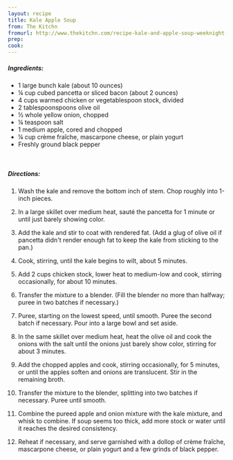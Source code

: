 ```yaml
---
layout: recipe
title: Kale Apple Soup
from: The Kitchn
fromurl: http://www.thekitchn.com/recipe-kale-and-apple-soup-weeknight-dinner-recipes-from-the-kitchn-71332
prep: 
cook: 
---
```


##### Ingredients:

* 1 large bunch kale (about 10 ounces)
* ¼ cup cubed pancetta or sliced bacon (about 2 ounces)
* 4 cups warmed chicken or vegetablespoon stock, divided
* 2 tablespoonspoons olive oil
* ½ whole yellow onion, chopped
* ¼ teaspoon salt
* 1 medium apple, cored and chopped
* ¼ cup crème fraîche, mascarpone cheese, or plain yogurt
* Freshly ground black pepper 

<br>

##### Directions:

1. Wash the kale and remove the bottom inch of stem. Chop roughly into 1-inch pieces.

2. In a large skillet over medium heat, sauté the pancetta for 1 minute or until just barely showing color. 
3. Add the kale and stir to coat with rendered fat. (Add a glug of olive oil if pancetta didn't render enough fat to keep the kale from sticking to the pan.) 
4. Cook, stirring, until the kale begins to wilt, about 5 minutes. 
5. Add 2 cups chicken stock, lower heat to medium-low and cook, stirring occasionally, for about 10 minutes.
6. Transfer the mixture to a blender. (Fill the blender no more than halfway; puree in two batches if necessary.) 
7. Puree, starting on the lowest speed, until smooth. Puree the second batch if necessary. Pour into a large bowl and set aside.
8. In the same skillet over medium heat, heat the olive oil and cook the onions with the salt until the onions just barely show color, stirring for about 3 minutes. 
9. Add the chopped apples and cook, stirring occasionally, for 5 minutes, or until the apples soften and onions are translucent. Stir in the remaining broth.
10. Transfer the mixture to the blender, splitting into two batches if necessary. Puree until smooth.
11. Combine the pureed apple and onion mixture with the kale mixture, and whisk to combine. If soup seems too thick, add more stock or water until it reaches the desired consistency.
12. Reheat if necessary, and serve garnished with a dollop of crème fraîche, mascarpone cheese, or plain yogurt and a few grinds of black pepper. 
